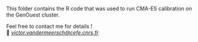 This folder contains the R code that was used to run CMA-ES calibration on the GenOuest cluster.

Feel free to contact me for details !  
:email: *victor.vandermeersch@cefe.cnrs.fr*
